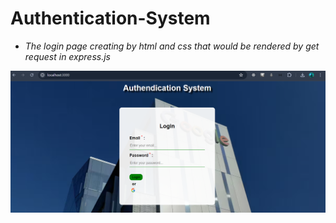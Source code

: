 # Authentication-System

- _The login page creating by html and css that would be rendered by get request in express.js_

![alt text](image-1.png)

